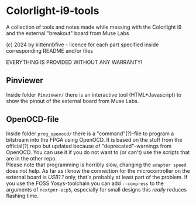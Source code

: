 # Colorlight-i9-tools
A collection of tools and notes made while messing with the Colorlight i9 and the external "breakout" board from Muse Labs

(c) 2024 by kittennbfive - licence for each part specified inside corresponding README and/or files
  
EVERYTHING IS PROVIDED WITHOUT ANY WARRANTY!  

## Pinviewer
Inside folder `Pinviewer/` there is an interactive tool (HTML+Javascript) to show the pinout of the external board from Muse Labs.

## OpenOCD-file
Inside folder `prog_openocd/` there is a "command"(?)-file to program a bitstream into the FPGA using OpenOCD. It is based on the stuff from the official(?) repo but updated because of "deprecated"-warnings from OpenOCD. You can use it if you do not want to (or can't) use the scripts that are in the other repo.  
Please note that programming is horribly slow, changing the `adapter speed` does not help. As far as i know the connection for the microcontroller on the external board is *USB1.1* only, that's probably at least part of the problem. If you use the FOSS Yosys-toolchain you can add `--compress` to the arguments of `nextpnr-ecp5`, especially for small designs this *really* reduces flashing time.
